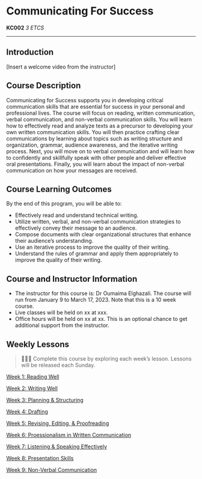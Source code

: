 # Communicating For Success
**KC002** *3 ETCS*

---

## Introduction

[Insert a welcome video from the instructor]

## Course Description
Communicating for Success supports you in developing critical communication skills that are essential for success in your personal and professional lives. The course will focus on reading, written communication, verbal communication, and non-verbal communication skills. You will learn how to effectively read and analyze texts as a precursor to developing your own written communication skills. You will then practice crafting clear communications by learning about topics such as writing structure and organization, grammar, audience awareness, and the iterative writing process. Next, you will move on to verbal communication and will learn how to confidently and skillfully speak with other people and deliver effective oral presentations. Finally, you will learn about the impact of non-verbal communication on how your messages are received.  

## Course Learning Outcomes
By the end of this program, you will be able to:

- Effectively read and understand technical writing.
- Utilize written, verbal, and non-verbal communication strategies to effectively convey their message to an audience.
- Compose documents with clear organizational structures that enhance their audience’s understanding.
- Use an iterative process to improve the quality of their writing.
- Understand the rules of grammar and apply them appropriately to improve the quality of their writing.

## Course and Instructor Information
- The instructor for this course is: Dr Oumaima Elghazali. The course will run from January 9 to March 17, 2023. Note that this is a 10 week course.
- Live classes will be held on xx at xxx. 
- Office hours will be held on xx at xx. This is an optional chance to get additional support from the instructor.

## Weekly Lessons

> 👩🏿‍🏫 Complete this course by exploring each week’s lesson. Lessons will be released each Sunday.

[Week 1: Reading Well](/communicating-for-success/reading-well.md)

[Week 2: Writing Well ](/communicating-for-success/writing-well.md)

[Week 3: Planning & Structuring](/communicating-for-success/planning-structuring.md)

[Week 4: Drafting](/communicating-for-success/drafting.md)

[Week 5: Revising, Editing, & Proofreading](/communicating-for-success/revising-editing-proofreading.md)

[Week 6: Proessionalism in Written Communication](/communicating-for-success/professionalism-in-written-communication.md)

[Week 7: Listening & Speaking Effectively](/communicating-for-success/listening-and-speaking-effectively.md)

[Week 8: Presentation Skills](/communicating-for-success/presentation-skills.md)

[Week 9: Non-Verbal Communication](/communicating-for-success/non-verbal-communication.md)


